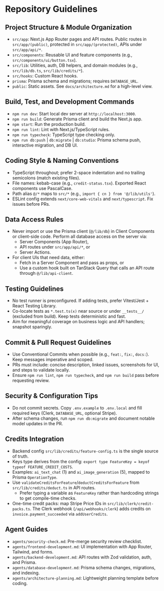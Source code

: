 # Repository Guidelines

## Project Structure & Module Organization
- `src/app`: Next.js App Router pages and API routes. Public routes in `src/app/(public)`, protected in `src/app/(protected)`, APIs under `src/app/api/*`.
- `src/components`: Reusable UI and feature components (e.g., `src/components/ui/button.tsx`).
- `src/lib`: Utilities, auth, DB helpers, and domain modules (e.g., `src/lib/db.ts`, `src/lib/credits/*`).
- `src/hooks`: Custom React hooks.
- `prisma`: Prisma schema and migrations; requires `DATABASE_URL`.
- `public`: Static assets. See `docs/architecture.md` for a high-level view.

## Build, Test, and Development Commands
- `npm run dev`: Start local dev server at `http://localhost:3000`.
- `npm run build`: Generate Prisma client and build the Next.js app.
- `npm start`: Run the production build.
- `npm run lint`: Lint with Next.js/TypeScript rules.
- `npm run typecheck`: TypeScript type checking only.
- `npm run db:push` | `db:migrate` | `db:studio`: Prisma schema push, interactive migration, and DB UI.

## Coding Style & Naming Conventions
- TypeScript throughout; prefer 2-space indentation and no trailing semicolons (match existing files).
- File names: kebab-case (e.g., `credit-status.tsx`). Exported React components use PascalCase.
- Path alias `@/*` maps to `src/*` (e.g., `import { cn } from '@/lib/utils'`).
- ESLint config extends `next/core-web-vitals` and `next/typescript`. Fix issues before PRs.

## Data Access Rules
- Never import or use the Prisma client (`@/lib/db`) in Client Components or client-side code. Perform all database access on the server via:
  - Server Components (App Router),
  - API routes under `src/app/api/*`, or
  - Server Actions.
- For client UIs that need data, either:
  - Fetch in a Server Component and pass as props, or
  - Use a custom hook built on TanStack Query that calls an API route through `@/lib/api-client`.

## Testing Guidelines
- No test runner is preconfigured. If adding tests, prefer Vitest/Jest + React Testing Library.
- Co-locate tests as `*.test.ts(x)` near source or under `__tests__/` (excluded from build). Keep tests deterministic and fast.
- Aim for meaningful coverage on business logic and API handlers; snapshot sparingly.

## Commit & Pull Request Guidelines
- Use Conventional Commits when possible (e.g., `feat:`, `fix:`, `docs:`). Keep messages imperative and scoped.
- PRs must include: concise description, linked issues, screenshots for UI, and steps to validate locally.
- Ensure `npm run lint`, `npm run typecheck`, and `npm run build` pass before requesting review.

## Security & Configuration Tips
- Do not commit secrets. Copy `.env.example` to `.env.local` and fill required keys (Clerk, `DATABASE_URL`, optional Stripe).
- After schema changes, run `npm run db:migrate` and document notable model updates in the PR.

## Credits Integration
- Backend config `src/lib/credits/feature-config.ts` is the single source of truth.
- Keys type derives from the config: `export type FeatureKey = keyof typeof FEATURE_CREDIT_COSTS`.
- Examples: `ai_text_chat` (1) and `ai_image_generation` (5), mapped to Prisma `OperationType`.
- Use `validateCreditsForFeature`/`deductCreditsForFeature` from `src/lib/credits/deduct.ts` in API routes.
  - Prefer typing a variable as `FeatureKey` rather than hardcoding strings to get compile-time checks.
 - One-time credit packs: map Stripe Price IDs in `src/lib/clerk/credit-packs.ts`. The Clerk webhook (`/api/webhooks/clerk`) adds credits on `invoice.payment_succeeded` via `addUserCredits`.

## Agent Guides
- `agents/security-check.md`: Pre-merge security review checklist.
- `agents/frontend-development.md`: UI implementation with App Router, Tailwind, and forms.
- `agents/backend-development.md`: API routes with Zod validation, auth, and Prisma.
- `agents/database-development.md`: Prisma schema changes, migrations, and indexing.
- `agents/architecture-planning.md`: Lightweight planning template before coding.
